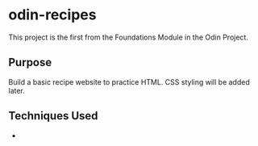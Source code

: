# odin-recipes

This project is the first from the Foundations Module in the Odin Project. 

## Purpose
Build a basic recipe website to practice HTML. CSS styling will be added later. 

## Techniques Used 
- 